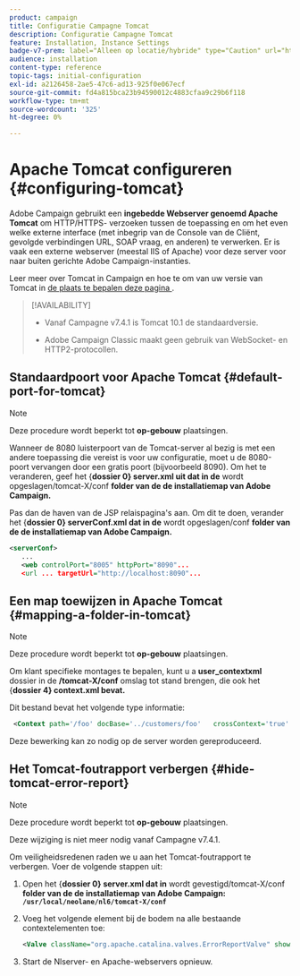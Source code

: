 ```yaml
---
product: campaign
title: Configuratie Campagne Tomcat
description: Configuratie Campagne Tomcat
feature: Installation, Instance Settings
badge-v7-prem: label="Alleen op locatie/hybride" type="Caution" url="https://experienceleague.adobe.com/docs/campaign-classic/using/installing-campaign-classic/architecture-and-hosting-models/hosting-models-lp/hosting-models.html?lang=nl" tooltip="Alleen van toepassing op on-premise en hybride implementaties"
audience: installation
content-type: reference
topic-tags: initial-configuration
exl-id: a2126458-2ae5-47c6-ad13-925f0e067ecf
source-git-commit: fd4a815bca23b94590012c4883cfaa9c29b6f118
workflow-type: tm+mt
source-wordcount: '325'
ht-degree: 0%

---
```


# Apache Tomcat configureren {#configuring-tomcat}

Adobe Campaign gebruikt een **ingebedde Webserver genoemd Apache Tomcat** om HTTP/HTTPS- verzoeken tussen de toepassing en om het even welke externe interface (met inbegrip van de Console van de Cliënt, gevolgde verbindingen URL, SOAP vraag, en anderen) te verwerken. Er is vaak een externe webserver (meestal IIS of Apache) voor deze server voor naar buiten gerichte Adobe Campaign-instanties.

Leer meer over Tomcat in Campaign en hoe te om van uw versie van Tomcat in [ de plaats te bepalen deze pagina ](../../production/using/locate-tomcat-version.md).

>[!AVAILABILITY]
>
>
>* Vanaf Campagne v7.4.1 is Tomcat 10.1 de standaardversie.
>
>* Adobe Campaign Classic maakt geen gebruik van WebSocket- en HTTP2-protocollen.
>



## Standaardpoort voor Apache Tomcat {#default-port-for-tomcat}


>[!NOTE]
>
>Deze procedure wordt beperkt tot **op-gebouw** plaatsingen.
>

Wanneer de 8080 luisterpoort van de Tomcat-server al bezig is met een andere toepassing die vereist is voor uw configuratie, moet u de 8080-poort vervangen door een gratis poort (bijvoorbeeld 8090). Om het te veranderen, geef het {**dossier 0} server.xml uit dat in de** wordt opgeslagen/tomcat-X/conf **folder van de de installatiemap van Adobe Campaign.**

Pas dan de haven van de JSP relaispagina&#39;s aan. Om dit te doen, verander het {**dossier 0} serverConf.xml dat in de** wordt opgeslagen/conf **folder van de de installatiemap van Adobe Campaign.**

```xml
<serverConf>
   ...
   <web controlPort="8005" httpPort="8090"...
   <url ... targetUrl="http://localhost:8090"...
```

## Een map toewijzen in Apache Tomcat {#mapping-a-folder-in-tomcat}


>[!NOTE]
>
>Deze procedure wordt beperkt tot **op-gebouw** plaatsingen.
>

Om klant specifieke montages te bepalen, kunt u a **user_contextxml** dossier in de **/tomcat-X/conf** omslag tot stand brengen, die ook het {**dossier 4} context.xml bevat.**

Dit bestand bevat het volgende type informatie:

```xml
 <Context path='/foo' docBase='../customers/foo'   crossContext='true' debug='0' reloadable='true' trusted='false'/>
```

Deze bewerking kan zo nodig op de server worden gereproduceerd.

## Het Tomcat-foutrapport verbergen {#hide-tomcat-error-report}


>[!NOTE]
>
>Deze procedure wordt beperkt tot **op-gebouw** plaatsingen.
>
>Deze wijziging is niet meer nodig vanaf Campagne v7.4.1.
>

Om veiligheidsredenen raden we u aan het Tomcat-foutrapport te verbergen. Voer de volgende stappen uit:

1. Open het {**dossier 0} server.xml dat in** wordt gevestigd/tomcat-X/conf **folder van de de installatiemap van Adobe Campaign: `/usr/local/neolane/nl6/tomcat-X/conf`**
1. Voeg het volgende element bij de bodem na alle bestaande contextelementen toe:

   ```xml
   <Valve className="org.apache.catalina.valves.ErrorReportValve" showReport="false" showServerInfo="false"/>
   ```

1. Start de Nlserver- en Apache-webservers opnieuw.
